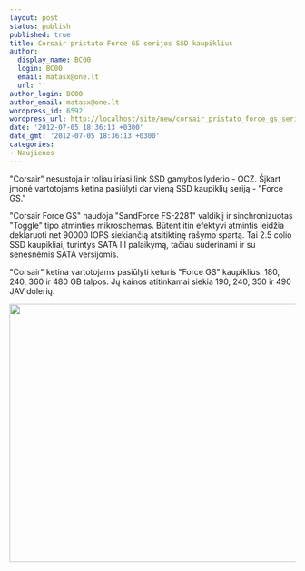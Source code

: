 ```yaml
---
layout: post
status: publish
published: true
title: Corsair pristato Force GS serijos SSD kaupiklius
author:
  display_name: BC00
  login: BC00
  email: matasx@one.lt
  url: ''
author_login: BC00
author_email: matasx@one.lt
wordpress_id: 6592
wordpress_url: http://localhost/site/new/corsair_pristato_force_gs_serijos_ssd_kaupiklius/
date: '2012-07-05 18:36:13 +0300'
date_gmt: '2012-07-05 18:36:13 +0300'
categories:
- Naujienos
---
```

<p>
	&quot;Corsair&quot; nesustoja ir toliau iriasi link SSD gamybos lyderio - OCZ. &Scaron;įkart įmonė vartotojams ketina pasiūlyti dar vieną SSD kaupiklių seriją - &quot;Force GS.&quot;</p>
<p>
	&quot;Corsair Force GS&quot; naudoja &quot;SandForce FS-2281&quot; valdiklį ir sinchronizuotas &quot;Toggle&quot; tipo atminties mikroschemas. Būtent itin efektyvi atmintis leidžia deklaruoti net 90000 IOPS siekiančią atsitiktinę ra&scaron;ymo spartą. Tai 2.5 colio SSD kaupikliai, turintys SATA III palaikymą, tačiau suderinami ir su senesnėmis SATA versijomis.</p>
<p>
	&quot;Corsair&quot; ketina vartotojams pasiūlyti keturis &quot;Force GS&quot; kaupiklius: 180, 240, 360 ir 480 GB talpos. Jų kainos atitinkamai siekia 190, 240, 350 ir 490 JAV dolerių.</p>
<p>
	<img alt="" src="http://technews.lt/userfiles/corsair_force_series_gs_02.jpg" style="width: 520px; height: 455px;" /></p>
